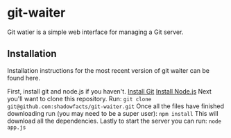 # git-waiter
Git watier is a simple web interface for managing a Git server.

## Installation
Installation instructions for the most recent version of git waiter can be found here.

First, install git and node.js if you haven't. [Install Git](http://git-scm.com/downloads) [Install Node.js](http://nodejs.org)
Next you'll want to clone this repository. Run:
`
git clone git@github.com:shadowfacts/git-waiter.git
`
Once all the files have finished downloading run (you may need to be a super user):
`
npm install
`
This will download all the dependencies.
Lastly to start the server you can run:
`
node app.js
`